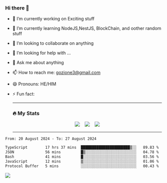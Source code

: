 ### Hi there 👋

<!--
**charlieScript/charlieScript** is a ✨ _special_ ✨ repository because its `README.md` (this file) appears on your GitHub profile.

Here are some ideas to get you started: -->

- 🔭 I’m currently working on Exciting stuff
- 🌱 I’m currently learning NodeJS,NestJS, BlockChain, and oother random stuff
- 👯 I’m looking to collaborate on anything
- 🤔 I’m looking for help with ...
- 💬 Ask me about anything
- 📫 How to reach me: gozione3@gmail.com
- 😄 Pronouns: HE/HIM
- ⚡ Fun fact:


  ---

  ### :fire: My Stats

  <div id="stats" align="center">
  <img src="http://github-readme-streak-stats.herokuapp.com?user=charlieScript&theme=dark&date_format=M%20j%5B%2C%20Y%5D" />&nbsp;&nbsp;&nbsp;
  <img src="https://github-readme-stats.vercel.app/api/top-langs/?username=charlieScript&layout=compact&theme=vision-friendly-dark"/>&nbsp;&nbsp;&nbsp;
  <img src="https://github-readme-stats.vercel.app/api?username=charlieScript&show_icons=true&theme=radical"/>
  </div>

  ---



<!--START_SECTION:waka-->

```txt
From: 20 August 2024 - To: 27 August 2024

TypeScript        17 hrs 37 mins  ██████████████████████▒░░   89.83 %
JSON              56 mins         █▒░░░░░░░░░░░░░░░░░░░░░░░   04.78 %
Bash              41 mins         █░░░░░░░░░░░░░░░░░░░░░░░░   03.56 %
JavaScript        12 mins         ▒░░░░░░░░░░░░░░░░░░░░░░░░   01.06 %
Protocol Buffer   5 mins          ░░░░░░░░░░░░░░░░░░░░░░░░░   00.43 %
```

<!--END_SECTION:waka-->
![](https://komarev.com/ghpvc/?username=charlieScript)
